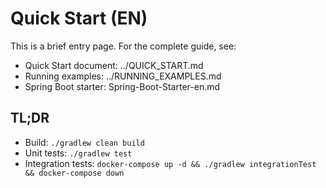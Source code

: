 # Quick Start (EN)

This is a brief entry page. For the complete guide, see:
- Quick Start document: ../QUICK_START.md
- Running examples: ../RUNNING_EXAMPLES.md
- Spring Boot starter: Spring-Boot-Starter-en.md

## TL;DR
- Build: `./gradlew clean build`
- Unit tests: `./gradlew test`
- Integration tests: `docker-compose up -d && ./gradlew integrationTest && docker-compose down`
